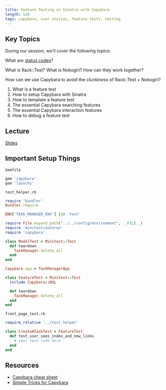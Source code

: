 ```yaml
---
title: Feature Testing in Sinatra with Capybara
length: 120
tags: capybara, user stories, feature tests, testing
---
```


## Key Topics

During our session, we'll cover the following topics:

What are [status codes](http://www.w3.org/Protocols/rfc2616/rfc2616-sec10.html)?

What is Rack::Test? What is Nokogiri? How can they work together? 

How can we use Capybara to avoid the clunkiness of Rack::Test + Nokogiri?

1. What is a feature test
2. How to setup Capybara with Sinatra
3. How to template a feature test
4. The essential Capybara searching features
5. The essential Capybara interaction features
6. How to debug a feature test

## Lecture

[Slides](https://www.dropbox.com/s/djzqkdyfyh6jdjz/Feature%20Testing%20with%20Capybara.key?dl=0)

## Important Setup Things

`Gemfile`

```ruby
gem 'capybara'
gem 'launchy'
```

`test_helper.rb`

```ruby
require 'bundler'
Bundler.require

ENV['TASK_MANAGER_ENV'] ||= 'test'

require File.expand_path("../../config/environment", __FILE__)
require 'minitest/autorun'
require 'capybara'

class ModelTest < Minitest::Test 
  def teardown
    TaskManager.delete_all
  end
end

Capybara.app = TaskManagerApp

class FeatureTest < Minitest::Test
  include Capybara::DSL

  def teardown
    TaskManager.delete_all
  end
end
```

`front_page_test.rb`

```ruby
require_relative '../test_helper'

class CreateATaskTest < FeatureTest
  def test_user_sees_index_and_new_links
    # your test code here
  end
end
```

## Resources

* [Capybara cheat sheet](https://gist.github.com/zhengjia/428105)
* [Simple Tricks for Capybara](http://www.elabs.se/blog/51-simple-tricks-to-clean-up-your-capybara-tests)
